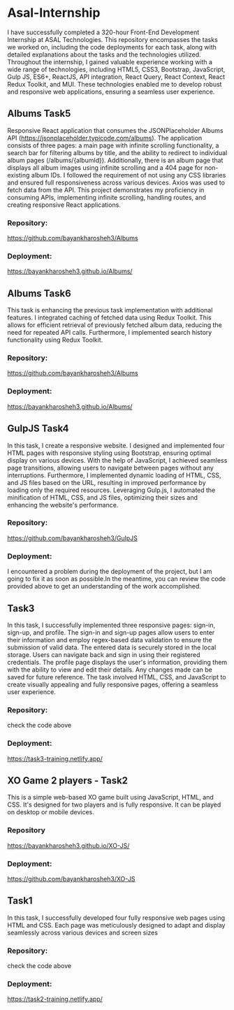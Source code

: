 # Asal-Internship
I have successfully completed a 320-hour Front-End Development Internship at ASAL Technologies. This repository encompasses the tasks we worked on, including the code deployments for each task, along with detailed explanations about the tasks and the technologies utilized. Throughout the internship, I gained valuable experience working with a wide range of technologies, including HTML5, CSS3, Bootstrap, JavaScript, Gulp JS, ES6+, ReactJS, API integration, React Query, React Context, React Redux Toolkit, and MUI. These technologies enabled me to develop robust and responsive web applications, ensuring a seamless user experience.


## Albums Task5
Responsive React application that consumes the JSONPlaceholder Albums API (https://jsonplaceholder.typicode.com/albums). The application consists of three pages: a main page with infinite scrolling functionality, a search bar for filtering albums by title, and the ability to redirect to individual album pages (/albums/{albumId}). Additionally, there is an album page that displays all album images using infinite scrolling and a 404 page for non-existing album IDs. I followed the requirement of not using any CSS libraries and ensured full responsiveness across various devices. Axios was used to fetch data from the API. This project demonstrates my proficiency in consuming APIs, implementing infinite scrolling, handling routes, and creating responsive React applications.

### Repository:
https://github.com/bayankharosheh3/Albums

### Deployment:
https://bayankharosheh3.github.io/Albums/




## Albums Task6
This task is enhancing the previous task implementation with additional features. I integrated caching of fetched data using Redux Toolkit. This allows for efficient retrieval of previously fetched album data, reducing the need for repeated API calls. Furthermore, I implemented search history functionality using Redux Toolkit.

### Repository:
https://github.com/bayankharosheh3/Albums

### Deployment:
https://bayankharosheh3.github.io/Albums/




## GulpJS Task4
In this task, I create a responsive website. I designed and implemented four HTML pages with responsive styling using Bootstrap, ensuring optimal display on various devices. With the help of JavaScript, I achieved seamless page transitions, allowing users to navigate between pages without any interruptions. Furthermore, I implemented dynamic loading of HTML, CSS, and JS files based on the URL, resulting in improved performance by loading only the required resources. Leveraging Gulp.js, I automated the minification of HTML, CSS, and JS files, optimizing their sizes and enhancing the website's performance.

### Repository:
https://github.com/bayankharosheh3/GulpJS

### Deployment:
I encountered a problem during the deployment of the project, but I am going to fix it as soon as possible.In the meantime, you can review the code provided above to get an understanding of the work accomplished.




## Task3 
In this task, I successfully implemented three responsive pages: sign-in, sign-up, and profile. The sign-in and sign-up pages allow users to enter their information and employ regex-based data validation to ensure the submission of valid data. The entered data is securely stored in the local storage. Users can navigate back and sign in using their registered credentials. The profile page displays the user's information, providing them with the ability to view and edit their details. Any changes made can be saved for future reference. The task involved HTML, CSS, and JavaScript to create visually appealing and fully responsive pages, offering a seamless user experience.

### Repository:
check the code above

### Deployment:
https://task3-training.netlify.app/




## XO Game 2 players - Task2
This is a simple web-based XO game built using JavaScript, HTML, and CSS. It's designed for two players and is fully responsive. It can be played on desktop or mobile devices.

### Repository
https://bayankharosheh3.github.io/XO-JS/

### Deployment:
https://github.com/bayankharosheh3/XO-JS



## Task1
In this task, I successfully developed four fully responsive web pages using HTML and CSS. Each page was meticulously designed to adapt and display seamlessly across various devices and screen sizes

### Repository:
check the code above

### Deployment:
https://task2-training.netlify.app/

